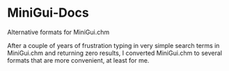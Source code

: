 # MiniGui-Docs
Alternative formats for MiniGui.chm

After a couple of years of frustration typing in very simple search terms in MiniGui.chm and returning zero results, I converted MiniGui.chm to several formats that are more convenient, at least for me.


